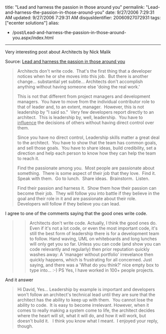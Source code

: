 title: "Lead and harness the passion in those around you"
permalink: "Lead-and-harness-the-passion-in-those-around-you"
date: 9/27/2006 7:29:31 AM
updated: 9/27/2006 7:29:31 AM
disqusIdentifier: 20060927072931
tags: ["ecenter solutions"]
alias:
 - /post/Lead-and-harness-the-passion-in-those-around-you.aspx/index.html
---
Very interesting post about Architects by Nick Malik 

Source: [Lead and harness the passion in those around you](http://blogs.msdn.com/nickmalik/archive/2006/09/22/766294.aspx) 
<!-- more -->

> Architects don't write code.  That's the first thing that a developer notices when he or she moves into this job.  But there is another change... substantial yet subtle... Architects don't accomplish anything without having someone else 'doing the real work.'
> 
> This is not that different from project managers and development managers.  You have to move from the individual contributor role to that of leader and, to an extent, manager.  However, this is not leadership by "I said so."  Very few developers report directly to an architect.  This is leadership by, well, leadership.  You have to <u>influence</u> the decisions of others without having direct control over them.
> 
> Since you have no direct control, Leadership skills matter a great deal to the architect.  You have to show that the team has common goals, and sell those goals.  You have to share ideas, build credibility, set a direction and help each person to know how they can help the team to reach it.
> 
> Find the passionate among you.  Most people are passionate about something.  There is some aspect of their job that they love.  Find it.  Speak with them.  Go to lunch.  Share ideas.  Brainstorm.  Listen.
> 
> Find their passion and harness it.  Show them how their passion can become their job.  They will follow you into battle if they believe in the goal and their role in it and are passionate about their role.  Developers will follow if they believe you can lead. 

I agree to one of the comments saying that the good ones write code. 

> > Architects don't write code.
> Actually, I think the good ones do.
> Even if it's not a lot code, or even the most important code, it's still the best form of leadership there is for a development team to follow.
> Hand waving, UML on whiteboards and long lunches will only get you so far. Unless you can code (and show you can code relevantly and regularly) then prior reputation quickly washes away: A 'manager without portfolio' irrevelance then quickly happens, which is frustrating for all concerned.
> Just saying, and there was a 'What do you think?' nice empty box to type into... :-)
> PS Yes, I have worked in 100+ people projects.

And it answer 

> Hi David,
> Yes... Leadership by example is important and developers won't follow an architect's technical lead until they are sure that the architect has the ability to keep up with them.  You cannot lose the ability to code.  It is easy to become irrelevant.
> However, when it comes to really making a system come to life, the architect decides where the heart will sit, what it will do, and how it will work, but doesn't build it.  
> I think you know what I meant.  I enjoyed your reply, though. 
